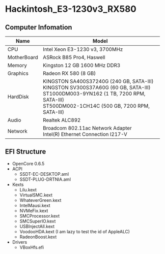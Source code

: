 # Hackintosh_E3-1230v3_RX580

## Computer Infomation
|Name|Model|
|----|----|
|CPU|Intel Xeon E3-1230 v3, 3700MHz|
|MotherBoard|ASRock B85 Pro4, Haswell|
|Memory|Kingston 12 GB 1600 MHz DDR3|
|Graphics|Radeon RX 580 (8 GB)|
|HardDisk|KINGSTON SA400S37240G (240 GB, SATA-III)<br>KINGSTON SV300S37A60G (60 GB, SATA-III)<br>ST1000DM003-9YN162 (1 TB, 7200 RPM, SATA-III)<br>ST500DM002-1CH14C (500 GB, 7200 RPM, SATA-III)|
|Audio|Realtek ALC892|
|Network|Broadcom 802.11ac Network Adapter<br>Intel(R) Ethernet Connection I217-V|

## EFI Structure
+ OpenCore 0.6.5
+ ACPI
  + SSDT-EC-DESKTOP.aml
  + SSDT-PLUG-DRTNIA.aml
+ Kexts
  + Lilu.kext
  + VirtualSMC.kext
  + WhateverGreen.kext
  + IntelMausi.kext
  + NVMeFix.kext
  + SMCProcessor.kext
  + SMCSuperIO.kext
  + USBInjectAll.kext
  + VoodooHDA.kext (I am lazy to test the id of AppleALC)
  + RadeonBoost.kext
+ Drivers
  + VBoxHfs.efi